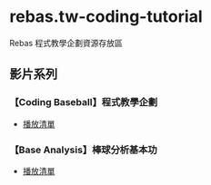# rebas.tw-coding-tutorial

Rebas 程式教學企劃資源存放區

## 影片系列

### 【Coding Baseball】程式教學企劃

- [播放清單](https://www.youtube.com/playlist?list=PLDjA-oL3_ChP7CP5vD-vrbAvJYV1pClhH)

### 【Base Analysis】棒球分析基本功

- [播放清單](https://www.youtube.com/playlist?list=PLDjA-oL3_ChORJ93vGi6TGux99sCgvUrI)
